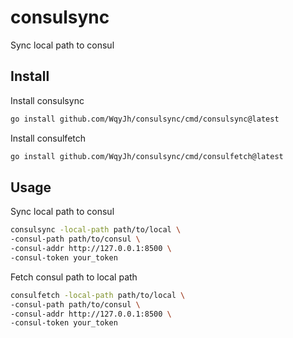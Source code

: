 # consulsync

Sync local path to consul

## Install

Install consulsync

```bash
go install github.com/WqyJh/consulsync/cmd/consulsync@latest
```

Install consulfetch

```bash
go install github.com/WqyJh/consulsync/cmd/consulfetch@latest
```

## Usage

Sync local path to consul

```bash
consulsync -local-path path/to/local \
-consul-path path/to/consul \
-consul-addr http://127.0.0.1:8500 \
-consul-token your_token
```

Fetch consul path to local path

```bash
consulfetch -local-path path/to/local \
-consul-path path/to/consul \
-consul-addr http://127.0.0.1:8500 \
-consul-token your_token
```
